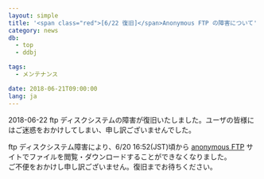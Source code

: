 ```yaml
---
layout: simple
title: '<span class="red">[6/22 復旧]</span>Anonymous FTP の障害について'
category: news
db:
  - top
  - ddbj

tags:
  - メンテナンス

date: 2018-06-21T09:00:00
lang: ja
---
```


<p class="red">2018-06-22 ftp ディスクシステムの障害が復旧いたしました。ユーザの皆様にはご迷惑をおかけしてしまい、申し訳ございませんでした。</p>

<p>ftp ディスクシステム障害により、6/20 16:52(JST)頃から <a href="ftp://ftp.ddbj.nig.ac.jp/">anonymous FTP</a> サイトでファイルを閲覧・ダウンロードすることができなくなりました。<br>ご不便をおかけし申し訳ございません。復旧までお待ちください。</p>
